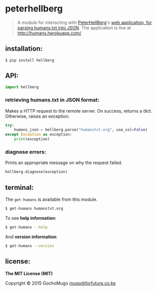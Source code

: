 
# peterhellberg

> A module for interacting with [PeterHellBerg](https://github.com/peterhellberg)'s
> [web application, for parsing humans.txt into JSON](https://github.com/peterhellberg/humans).
> The application is live at http://humans.herokuapp.com/


## installation:

```bash
$ pip install hellberg
```


## API:

```python
import hellberg
```


### retrieving humans.txt in JSON format:

Makes a HTTP request to the remote server. On success, returns a dict.
Otherwise, raises an exception.

```python
try:
    humans_json = hellberg.parse("humanstxt.org", use_ssl=False)
except Exception as exception:
    print(exception)
```


### diagnose errors:

Prints an appropriate message on why the request failed.

```python
hellberg.diagnose(exception)
```


## terminal:

The `get-humans` is available from this module.

```bash
$ get-humans humanstxt.org
```

To see **help information**:

```bash
$ get-humans --help
```

And **version information**:

```bash
$ get-humans --version
```


## license:

**The MIT License (MIT)**

Copyright &copy; 2015 GochoMugo <mugo@forfuture.co.ke>

